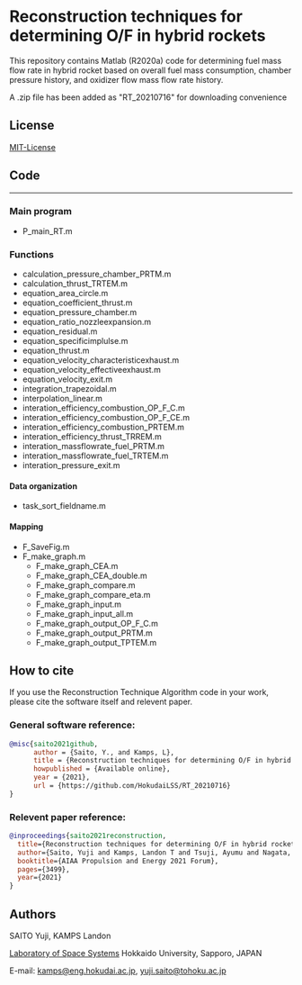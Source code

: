 # Reconstruction techniques for determining O/F in hybrid rockets
This repository contains Matlab (R2020a) code for determining fuel mass flow rate in hybrid rocket based on overall fuel mass consumption, chamber pressure history, and oxidizer flow mass flow rate history.

A .zip file has been added as "RT_20210716" for downloading convenience

## License
[MIT-License](https://github.com/HokudaiLSS/RT_20210716/blob/main/MIT%20License.txt)

## Code  
---

### Main program  
- P_main_RT.m  

### Functions  
- calculation_pressure_chamber_PRTM.m
- calculation_thrust_TRTEM.m
- equation_area_circle.m
- equation_coefficient_thrust.m
- equation_pressure_chamber.m
- equation_ratio_nozzleexpansion.m
- equation_residual.m
- equation_specificimplulse.m
- equation_thrust.m
- equation_velocity_characteristicexhaust.m
- equation_velocity_effectiveexhaust.m
- equation_velocity_exit.m
- integration_trapezoidal.m
- interpolation_linear.m
- interation_efficiency_combustion_OP_F_C.m
- interation_efficiency_combustion_OP_F_CE.m
- interation_efficiency_combustion_PRTEM.m
- interation_efficiency_thrust_TRREM.m
- interation_massflowrate_fuel_PRTM.m
- interation_massflowrate_fuel_TRTEM.m
- interation_pressure_exit.m

#### Data organization  
- task_sort_fieldname.m


#### Mapping
- F_SaveFig.m
- F_make_graph.m  
	- F_make_graph_CEA.m  
	- F_make_graph_CEA_double.m
	- F_make_graph_compare.m
	- F_make_graph_compare_eta.m
	- F_make_graph_input.m
	- F_make_graph_input_all.m
	- F_make_graph_output_OP_F_C.m
	- F_make_graph_output_PRTM.m
	- F_make_graph_output_TPTEM.m

      
## How to cite
If you use the Reconstruction Technique Algorithm code in your work, please cite the software itself and relevent paper.
### General software reference:
```bibtex
@misc{saito2021github,
      author = {Saito, Y., and Kamps, L},
      title = {Reconstruction techniques for determining O/F in hybrid rockets},
      howpublished = {Available online},
      year = {2021},
      url = {https://github.com/HokudaiLSS/RT_20210716}
}
```
### Relevent paper reference:
```bibtex
@inproceedings{saito2021reconstruction,
  title={Reconstruction techniques for determining O/F in hybrid rockets},
  author={Saito, Yuji and Kamps, Landon T and Tsuji, Ayumu and Nagata, Harunori},
  booktitle={AIAA Propulsion and Energy 2021 Forum},
  pages={3499},
  year={2021}
}
```
## Authors
SAITO Yuji, KAMPS Landon

[Laboratory of Space Systems](https://mech-hm.eng.hokudai.ac.jp/~spacesystem/)
Hokkaido University, Sapporo, JAPAN

E-mail: kamps@eng.hokudai.ac.jp, yuji.saito@tohoku.ac.jp
